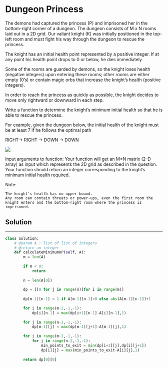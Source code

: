 <h1>Dungeon Princess</h1>

<p>
The demons had captured the princess (P) and imprisoned her in the bottom-right corner of a dungeon. The dungeon consists of M x N rooms laid out in a 2D grid. Our valiant knight (K) was initially positioned in the top-left room and must fight his way through the dungeon to rescue the princess.

The knight has an initial health point represented by a positive integer. If at any point his health point drops to 0 or below, he dies immediately.

Some of the rooms are guarded by demons, so the knight loses health (negative integers) upon entering these rooms; other rooms are either empty (0’s) or contain magic orbs that increase the knight’s health (positive integers).

In order to reach the princess as quickly as possible, the knight decides to move only rightward or downward in each step.

Write a function to determine the knight’s minimum initial health so that he is able to rescue the princess.

For example, given the dungeon below, the initial health of the knight must be at least 7 if he follows the optimal path

RIGHT-> RIGHT -> DOWN -> DOWN

<img src="http://i.imgur.com/5a6Neu4.png"/>

Input arguments to function:
Your function will get an M*N matrix (2-D array) as input which represents the 2D grid as described in the question. Your function should return an integer corresponding to the knight’s minimum initial health required.

Note:

    The knight’s health has no upper bound.
    Any room can contain threats or power-ups, even the first room the knight enters and the bottom-right room where the princess is imprisoned.

<h2>Solution</h2>

***

```python
class Solution:
    # @param A : list of list of integers
    # @return an integer
    def calculateMinimumHP(self, A):
        m = len(A)
    
        if m < 0:
            return
        
        n = len(A[0])
        
        dp = [[0 for j in range(n)]for i in range(m)]
        
        dp[m-1][n-1] = 1 if A[m-1][n-1]>0 else abs(A[m-1][n-1])+1
        
        for i in range(m-2,-1,-1):
            dp[i][n-1] = max(dp[i+1][n-1]-A[i][n-1],1)
        
        for j in range(n-2,-1,-1):
            dp[m-1][j] = max(dp[m-1][j+1]-A[m-1][j],1)
            
        for i in range(m-2,-1,-1):
            for j in range(n-2,-1,-1):
                min_points_to_exit = min(dp[i+1][j],dp[i][j+1])
                dp[i][j] = max(min_points_to_exit-A[i][j],1)
                
        return dp[0][0]
```